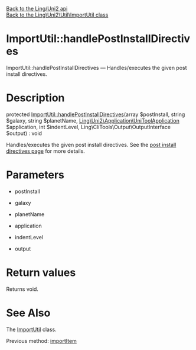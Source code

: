 [Back to the Ling/Uni2 api](https://github.com/lingtalfi/Uni2/blob/master/doc/api/Ling/Uni2.md)<br>
[Back to the Ling\Uni2\Util\ImportUtil class](https://github.com/lingtalfi/Uni2/blob/master/doc/api/Ling/Uni2/Util/ImportUtil.md)


ImportUtil::handlePostInstallDirectives
================



ImportUtil::handlePostInstallDirectives — Handles/executes the given post install directives.




Description
================


protected [ImportUtil::handlePostInstallDirectives](https://github.com/lingtalfi/Uni2/blob/master/doc/api/Ling/Uni2/Util/ImportUtil/handlePostInstallDirectives.md)(array $postInstall, string $galaxy, string $planetName, [Ling\Uni2\Application\UniToolApplication](https://github.com/lingtalfi/Uni2/blob/master/doc/api/Ling/Uni2/Application/UniToolApplication.md) $application, int $indentLevel, Ling\CliTools\Output\OutputInterface $output) : void




Handles/executes the given post install directives.
See the [post install directives page](https://github.com/lingtalfi/Uni2/blob/master/README.md#dependencies-byml) for more details.




Parameters
================


- postInstall

    

- galaxy

    

- planetName

    

- application

    

- indentLevel

    

- output

    


Return values
================

Returns void.








See Also
================

The [ImportUtil](https://github.com/lingtalfi/Uni2/blob/master/doc/api/Ling/Uni2/Util/ImportUtil.md) class.

Previous method: [importItem](https://github.com/lingtalfi/Uni2/blob/master/doc/api/Ling/Uni2/Util/ImportUtil/importItem.md)<br>


